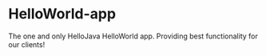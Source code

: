 # HelloWorld-app
The one and only HelloJava HelloWorld app. Providing best functionality for our clients!
